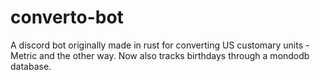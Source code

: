 # converto-bot
A discord bot originally made in rust for converting US customary units - Metric and  the other way.
Now also tracks birthdays through a mondodb database.